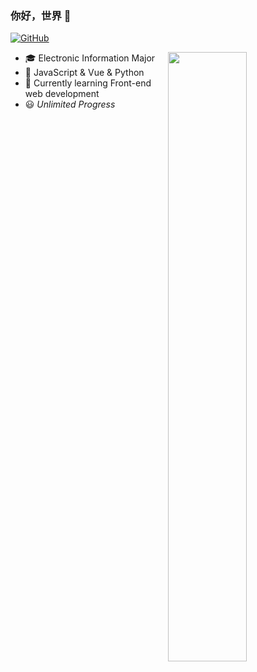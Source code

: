 ### 你好，世界 👋

[![GitHub](https://img.shields.io/badge/dynamic/json?logo=github&label=GitHub+Followers&labelColor=282c34&color=181717&query=%24.data.totalSubs&url=https%3A%2F%2Fapi.spencerwoo.com%2Fsubstats%2F%3Fsource%3Dgithub%26queryKey%3DZiuChen&longCache=true)](https://github.com/ZiuChen)


[<img align="right" width="50%" src="https://github-readme-stats.vercel.app/api?username=ziuchen&show_icons=true&icon_color=CE1D2D&text_color=718096&bg_color=00000000&hide_title=true">](https://github.com/ZiuChen)

- :mortar_board: Electronic Information Major
- :hammer: JavaScript & Vue & Python
- :seedling: Currently learning Front-end web development
- :smiley: ​*Unlimited Progress*

